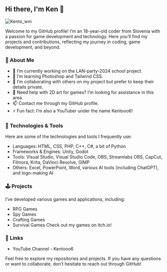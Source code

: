 ## Hi there, I'm Ken 👋

![Kento_wm](https://github.com/user-attachments/assets/1d034d86-f9db-45dc-a4bb-6cc3e3ab90d0)

Welcome to my GitHub profile! I’m an 18-year-old coder from Slovenia with a passion for game development and technology. Here you’ll find my projects and contributions, reflecting my journey in coding, game development, and beyond.

### 🚀 About Me
- 🔭 I’m currently working on the LAN-party-2024 school project.
- 🌱 I’m learning Photoshop and Tailwind CSS.
- 👯 I’m collaborating with others on my project but prefer to keep their details private.
- 🤔 Need help with 2D art for games? I’m looking for assistance in this area.
- 📫 Contact me through my GitHub profile.
- ⚡ Fun fact: I’m also a YouTuber under the name Kentooo6!
### 🔧 Technologies & Tools
Here are some of the technologies and tools I frequently use:

- Languages: HTML, CSS, PHP, C++, C#, a bit of Python
- Frameworks & Engines: Unity, Godot
- Tools: Visual Studio, Visual Studio Code, OBS, Streamlabs OBS, CapCut, Filmora, Krita, DaVinci Resolve, GIMP
- Others: Excel, PowerPoint, Word, various AI tools (including ChatGPT), and logo-making AI
### 🕹️ Projects
I’ve developed various games and applications, including:

- RPG Games
- Spy Games
- Crafting Games
- Survival Games
Check out my games on itch.io!

### 🔗 Links
- YouTube Channel - Kentooo6
  
Feel free to explore my repositories and projects. If you have any questions or want to collaborate, don’t hesitate to reach out through GitHub!
